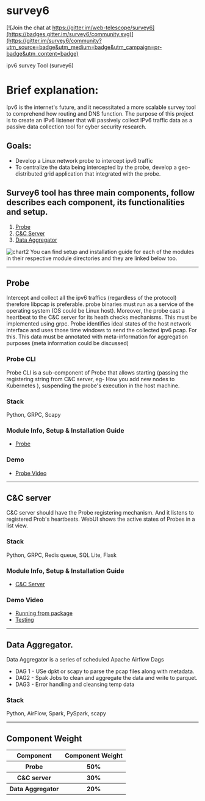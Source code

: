 # survey6

[![Join the chat at https://gitter.im/web-telescope/survey6](https://badges.gitter.im/survey6/community.svg)](https://gitter.im/survey6/community?utm_source=badge&utm_medium=badge&utm_campaign=pr-badge&utm_content=badge)

ipv6 survey Tool (survey6)
# Brief explanation:  
Ipv6 is the internet's future, and it necessitated a more scalable survey tool to comprehend how routing and DNS function. The purpose of this project is to create an IPv6 listener that will passively collect IPv6 traffic data as a passive data collection tool for cyber security research.
## Goals: 
* Develop a Linux network probe to intercept ipv6 traffic 
* To centralize the data being intercepted by the probe, develop a geo-distributed grid application that integrated with the probe. 

## Survey6 tool has three main components, follow describes each component, its functionalities and setup.
1. [Probe](#probe)
2. [C&C Server](#cc-server)
3. [Data Aggregator](#data-aggregator)

![chart2](https://user-images.githubusercontent.com/61967013/189522889-f7c20d8f-4796-4aaf-9777-f90852f91d26.png)
You can find setup and installation guide for each of the modules in their respective module directories and they are linked below too. 
***
## Probe

Intercept and collect all the ipv6 traffics (regardless of the protocol) therefore libpcap is preferable. probe binaries must run as a service of the operating system (OS could be Linux host).  Moreover, the probe cast a heartbeat to the C&C server for its heath checks mechanisms. This must be implemented using grpc.  Probe identifies ideal states of the host network interface and uses those time windows to send the collected ipv6 pcap.  For this. This data must be annotated with meta-information for aggregation purposes (meta information could be discussed)   

### Probe CLI
Probe CLI is a sub-component of Probe that allows starting (passing the registering string from C&C server, eg- How you add new nodes to Kubernetes ), suspending the probe's execution in the host machine. 

### Stack
Python, GRPC, Scapy

### Module Info, Setup \& Installation Guide
* [Probe](./Probe/README.md)

### Demo
* [Probe Video](https://drive.google.com/file/d/1fSBYXjHva7zfjUsIW2_bN7vebJO_SB8Q/view?usp=sharing)
***
## C\&C server

C&C server should have the Probe registering mechanism. And it listens to registered Prob's heartbeats.  WebUI shows the active states of Probes in a list view. 

### Stack
Python, GRPC, Redis queue, SQL Lite, Flask

### Module Info, Setup \& Installation Guide
* [C&C Server](./C%26C%20Server/README.md)

### Demo Video
* [Running from package](https://drive.google.com/file/d/1kmxOZZXKXUTpBfkJcs1gcroiuIDU3tys/view?usp=sharing)
* [Testing](https://drive.google.com/file/d/1mlhD5XWk1s7ELlx36w6s4_0fUfeKQu8D/view?usp=sharing)

***
## Data Aggregator.

Data Aggregator is a series of scheduled Apache Airflow Dags

* DAG 1 - USe dpkt or scapy to parse the pcap files along with metadata.
* DAG2 - Spak Jobs to clean and aggregate the data and write to parquet.
* DAG3 - Error handling and cleansing temp data

### Stack
Python, AirFlow, Spark, PySpark, scapy

* * *
## Component Weight

<table>
  <tr>
    <th>Component</th>
    <th>Component Weight</th>
  </tr>
    <tr>
    <th>Probe</th>
    <th>50%</th>
  </tr>
    <tr>
    <th>C&C server</th>
    <th>30%</th>
  </tr>
  <tr>
    <th>Data Aggregator</th>
    <th>20%</th>
  </tr>
 <table>
